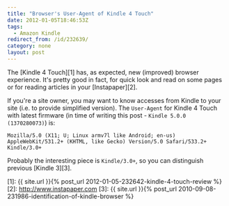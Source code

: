 ```yaml
---
title: "Browser's User-Agent of Kindle 4 Touch"
date: 2012-01-05T18:46:53Z
tags:
  - Amazon Kindle
redirect_from: /id/232639/
category: none
layout: post
---
```

The [Kindle 4 Touch][1] has, as expected, new (improved) browser experience. It's pretty good in fact, for quick look and read on some pages or for reading articles in your [Instapaper][2].

If you're a site owner, you may want to know accesses from Kindle to your site (i.e. to provide simplified version). The `User-Agent` for Kindle 4 Touch with latest firmware (in time of writing this post - `Kindle 5.0.0 (1370280073)`) is:

```text
Mozilla/5.0 (X11; U; Linux armv7l like Android; en-us) AppleWebKit/531.2+ (KHTML, like Gecko) Version/5.0 Safari/533.2+ Kindle/3.0+
```

Probably the interesting piece is `Kindle/3.0+`, so you can distinguish previous [Kindle 3][3].

[1]: {{ site.url }}{% post_url 2012-01-05-232642-kindle-4-touch-review %}
[2]: http://www.instapaper.com
[3]: {{ site.url }}{% post_url 2010-09-08-231986-identification-of-kindle-browser %}
